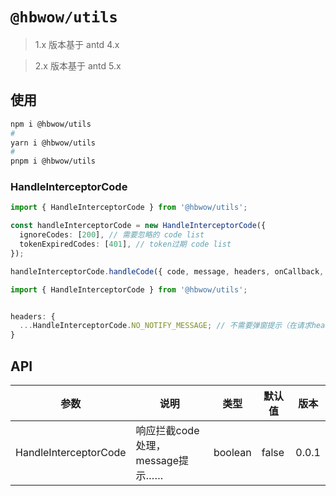 # `@hbwow/utils`

> 1.x 版本基于 antd 4.x

> 2.x 版本基于 antd 5.x

## 使用

```BASH
npm i @hbwow/utils
#
yarn i @hbwow/utils
#
pnpm i @hbwow/utils
```

### HandleInterceptorCode

```ts
import { HandleInterceptorCode } from '@hbwow/utils';

const handleInterceptorCode = new HandleInterceptorCode({
  ignoreCodes: [200], // 需要忽略的 code list
  tokenExpiredCodes: [401], // token过期 code list
});

handleInterceptorCode.handleCode({ code, message, headers, onCallback, modalProps });
```

```ts
import { HandleInterceptorCode } from '@hbwow/utils';


headers: {
  ...HandleInterceptorCode.NO_NOTIFY_MESSAGE; // 不需要弹窗提示（在请求headers里面添加）
}

```

## API

| 参数                  | 说明                            | 类型    | 默认值 | 版本  |
| --------------------- | ------------------------------- | ------- | ------ | ----- |
| HandleInterceptorCode | 响应拦截code处理，message提示…… | boolean | false  | 0.0.1 |
